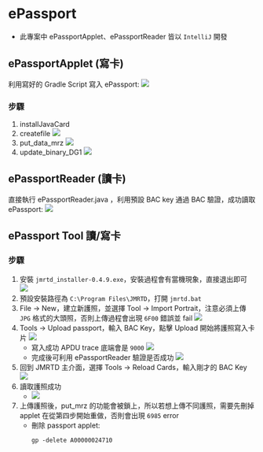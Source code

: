 # ePassport
- 此專案中 ePassportApplet、ePassportReader 皆以 `IntelliJ` 開發
## ePassportApplet (寫卡)
利用寫好的 Gradle Script 寫入 ePassport: 
![](./images/Gradle.png)
### 步驟
1. installJavaCard
2. createfile
![](./images/createFile.png)
3. put_data_mrz
![](./images/put_data_mrz.png)
4. update_binary_DG1
![](./images/update_binary_DG1.png)
## ePassportReader (讀卡)
直接執行 ePassportReader.java ，利用預設 BAC key 通過 BAC 驗證，成功讀取 ePassport: 
![](./images/passport_reader.png)
## ePassport Tool 讀/寫卡
### 步驟
1. 安裝 `jmrtd_installer-0.4.9.exe`，安裝過程會有當機現象，直接退出即可
![](./images/JMRTD_install.png)
2. 預設安裝路徑為 `C:\Program Files\JMRTD`，打開 `jmrtd.bat`
3. File -> New，建立新護照，並選擇 Tool -> Import Portrait，注意必須上傳 `JPG` 格式的大頭照，否則上傳過程會出現 `6F00` 錯誤並 fail
![](./images/JMRTD_create_epassport.png)
4. Tools -> Upload passport，輸入 BAC Key，點擊 Upload 開始將護照寫入卡片
![](./images/JMRTD_upload.png)
    - 寫入成功 APDU trace 底端會是 `9000`
      ![](./images/upload_ok_APDU.png)
    - 完成後可利用 ePassportReader 驗證是否成功
      ![](./images/verify_passport.png)
6. 回到 JMRTD 主介面，選擇 Tools -> Reload Cards，輸入剛才的 BAC Key
![](./images/JMRTD_reload.png)
7. 讀取護照成功
    - ![](./images/JMRTD_read_passport.png)
8. 上傳護照後，put_mrz 的功能會被鎖上，所以若想上傳不同護照，需要先刪掉 applet 在從第四步開始重做，否則會出現 `6985` error
    - 刪除 passport applet:
        ```
        gp -delete A00000024710
        ```